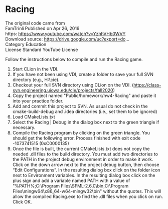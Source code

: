 # Racing
The original code came from  
FamTrinli Published on Apr 26, 2016  
https: https://www.youtube.com/watch?v=YzhhVHb0WVY  
Download source: https://drive.google.com/uc?export=do...  
Category Education  
License Standard YouTube License  

Follow the instructions below to compile and run the Racing game.
1.	Start CLion in the VDI.
2.	If you have not been using VDI, create a folder to save your full SVN directory (e.g., H:\cie).
3.	Checkout your full SVN directory using CLion on the VDI. (https://class-svn.engineering.uiowa.edu/cie/projects/fall2020)
4.	Copy the project named "Public/homework/hw4-Racing" and paste it into your practice folder.
5.	Add and commit this project to SVN. As usual do not check in the cmake-build-debug and .idea directories (i.e., set
them to be ignored)
6.	Load CMakeLists.txt
7.	Select the Racing | Debug in the dialog box next to the green triangle if necessary.
8.	Compile the Racing program by clicking on the green triangle.  You should get the following error.
Process finished with exit code -1073741515 (0xC0000135)
9.	Once the file is built, the current CMakeLists.txt does not copy the needed .dll files to the build directory.
You must add two directories to the PATH in the project debug environment in order to make it work. 
Click on the down arrow next to the project debug button, then choose “Edit Configurations”. 
In the resulting dialog box click on the folder icon next to Environment variables. In the resulting dialog box
click on the plus sign and add a variable named PATH with a value of
"%PATH%;C:\Program Files\SFML-2.6.0\bin;C:\Program Files\mingw64\x86_64-w64-mingw32\bin"
without the quotes. This will allow the compiled Racing.exe to find the .dll files when you click on run. Click OK.
